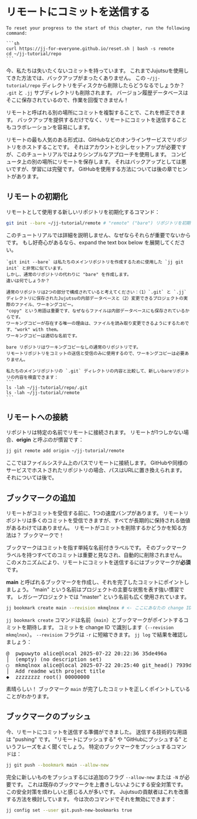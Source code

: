 # リモートにコミットを送信する

````admonish reset title="Reset your progress" collapsible=true
To reset your progress to the start of this chapter, run the following command:

```sh
curl https://jj-for-everyone.github.io/reset.sh | bash -s remote
cd ~/jj-tutorial/repo
```
````

今、私たちは失いたくないコミットを持っています。
これまでJujutsuを使用してきた方法では、バックアップがまったくありません。
この `~/jj-tutorial/repo` ディレクトリをディスクから削除したらどうなるでしょうか？
`.git` と `.jj` サブディレクトリも削除されます。
バージョン履歴データベースはそこに保存されているので、作業を回復できません！

リモートと呼ばれる別の場所にコミットを複製することで、これを修正できます。
バックアップを提供するだけでなく、リモートにコミットを送信することもコラボレーションを容易にします。

リモートの最も人気のある形式は、GitHubなどのオンラインサービスでリポジトリをホストすることです。
それはアカウントと少しセットアップが必要ですが、このチュートリアルではよりシンプルなアプローチを使用します。
コンピュータ上の別の場所にリモートを保存します。
それはバックアップとしては悪いですが、学習には完璧です。
GitHubを使用する方法については後の章でヒントがあります。

## リモートの初期化

リモートとして使用する新しいリポジトリを初期化するコマンド：

```sh
git init --bare ~/jj-tutorial/remote # "remote" ("bare") リポジトリを初期化
```

このチュートリアルでは詳細を説明しません、なぜならそれらが重要でないからです。
もし好奇心があるなら、expand the text box below を展開してください。

````admonish note title="bare リポジトリと通常のリポジトリの違い" collapsible=true
`git init --bare` は私たちのメインリポジトリを作成するために使用した `jj git init` と非常に似ています。
しかし、通常のリポジトリの代わりに "bare" を作成します。
違いは何でしょうか？

通常のリポジトリは2つの部分で構成されていると考えてください：（1）`.git` と `.jj` ディレクトリに保存されたJujutsuの内部データベースと（2）変更できるプロジェクトの実際のファイル、ワーキングコピー。
"copy" という用語は重要です、なぜならファイルは内部データベースにも保存されているからです。
ワーキングコピーが存在する唯一の理由は、ファイルを読み取り変更できるようにするためです、"work" with them。
ワーキングコピーは適切な名前です。

bare リポジトリはワーキングコピーなしの通常のリポジトリです。
リモートリポジトリをコミットの送信と受信のみに使用するので、ワーキングコピーは必要ありません。

私たちのメインリポジトリの `.git` ディレクトリの内容と比較して、新しいbareリポジトリの内容を検査できます：
```
ls -lah ~/jj-tutorial/repo/.git
ls -lah ~/jj-tutorial/remote
```
````

## リモートへの接続

リポジトリは特定の名前でリモートに接続されます。
リモートが1つしかない場合、**origin** と呼ぶのが慣習です：

```sh
jj git remote add origin ~/jj-tutorial/remote
```

ここではファイルシステム上のパスでリモートに接続します。
GitHubや同様のサービスでホストされたリポジトリの場合、パスはURLに置き換えられます。
それについては後で。

## ブックマークの追加

リモートがコミットを受信する前に、1つの速度バンプがあります。
リモートリポジトリは多くのコミットを受信できますが、すべてが長期的に保持される価値があるわけではありません。
リモートがコミットを削除するかどうかを知る方法は？
ブックマークで！

ブックマークはコミットを指す単純な名前付きラベルです。
そのブックマークラベルを持つすべてのコミットは重要と見なされ、自動的に削除されません。
このメカニズムにより、リモートにコミットを送信するにはブックマークが**必須**です。

**main** と呼ばれるブックマークを作成し、それを完了したコミットにポイントしましょう。
"main" という名前はプロジェクトの主要な状態を表す強い慣習です。
レガシープロジェクトでは "master" という名前も広く使用されています。

```sh
jj bookmark create main --revision mkmqlnox # <- ここにあなたの change ID を置き換えてください
```

`jj bookmark create` コマンドは名前（`main`）とブックマークがポイントするコミットを期待します。
コミットを change ID で識別します（`--revision mkmqlnox`）。
`--revision` フラグは `-r` に短縮できます。
`jj log` で結果を確認しましょう：

<!-- generated by aha script -->
<pre class="aha">
<span class="bold "></span><span class="bold green ">@</span>  <span class="bold "></span><span class="bold highlighted purple ">p</span><span class="bold highlighted dimgray ">wpuwyto</span><span class="bold "> </span><span class="bold yellow ">alice@local</span><span class="bold "> </span><span class="bold highlighted cyan ">2025-07-22 20:22:36</span><span class="bold "> </span><span class="bold highlighted blue ">3</span><span class="bold highlighted dimgray ">5de496a</span><span class="bold "></span>
│  <span class="bold "></span><span class="bold highlighted green ">(empty)</span><span class="bold "> </span><span class="bold highlighted green ">(no description set)</span><span class="bold "></span>
○  <span class="bold "></span><span class="bold purple ">m</span><span class="highlighted dimgray ">kmqlnox</span> <span class="yellow ">alice@local</span> <span class="cyan ">2025-07-22 20:25:40</span> <span class="green ">git_head()</span> <span class="bold "></span><span class="bold blue ">7</span><span class="highlighted dimgray ">939d4cf</span>
│  Add readme with project title
<span class="bold "></span><span class="bold highlighted cyan ">◆</span>  <span class="bold "></span><span class="bold purple ">z</span><span class="highlighted dimgray ">zzzzzzz</span> <span class="green ">root()</span> <span class="bold "></span><span class="bold blue ">0</span><span class="highlighted dimgray ">0000000</span>
</pre>

素晴らしい！
ブックマーク `main` が完了したコミットを正しくポイントしていることがわかります。

## ブックマークのプッシュ

今、リモートにコミットを送信する準備ができました。
送信する技術的な用語は "pushing" です。
"リモートにプッシュする" や "GitHubにプッシュする" というフレーズをよく聞くでしょう。
特定のブックマークをプッシュするコマンドは：

```sh
jj git push --bookmark main --allow-new
```

完全に新しいものをプッシュするには追加のフラグ `--allow-new` または `-N` が必要です。
これは既存のブックマークを上書きしないようにする安全対策です。
この安全対策を煩わしいと感じる人が多いです。
Jujutsuの貢献者はこれを改善する方法を検討しています。
今は次のコマンドでそれを無効にできます：

```sh
jj config set --user git.push-new-bookmarks true
```
